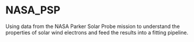 # NASA_PSP
Using data from the NASA Parker Solar Probe mission to understand the properties of solar wind electrons and feed the results into a fitting pipeline.
